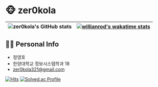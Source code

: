 # 🐵 zer0kola


|![zer0kola's GitHub stats](https://github-readme-stats.vercel.app/api?username=zer0kola&show_icons=true&theme=dark) | [![willianrod's wakatime stats](https://github-readme-stats.vercel.app/api/wakatime?username=zer0kola&theme=dark)](https://github.com/anuraghazra/github-readme-stats)| 
| ------------- | ------------- |

## 🙋‍♂️ Personal Info
- 정영호
- 한양대학교 정보시스템학과 18
- zer0kola321@gmail.com

[![Hits](https://hits.seeyoufarm.com/api/count/incr/badge.svg?url=https%3A%2F%2Fgithub.com%2Fzer0kola&count_bg=%2379C83D&title_bg=%23555555&icon=github.svg&icon_color=%23E7E7E7&title=hits&edge_flat=false)](https://hits.seeyoufarm.com)
[![Solved.ac Profile](http://mazassumnida.wtf/api/mini/generate_badge?boj=zer0kola)](https://solved.ac/zer0kola/)


